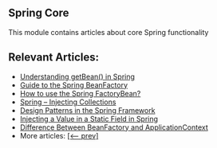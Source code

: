 ## Spring Core

This module contains articles about core Spring functionality

## Relevant Articles:

- [Understanding getBean() in Spring](https://www.baeldung.com/spring-getbean)
- [Guide to the Spring BeanFactory](https://www.baeldung.com/spring-beanfactory)
- [How to use the Spring FactoryBean?](https://www.baeldung.com/spring-factorybean)
- [Spring – Injecting Collections](https://www.baeldung.com/spring-injecting-collections)
- [Design Patterns in the Spring Framework](https://www.baeldung.com/spring-framework-design-patterns)
- [Injecting a Value in a Static Field in Spring](https://www.baeldung.com/spring-inject-static-field)
- [Difference Between BeanFactory and ApplicationContext](https://www.baeldung.com/spring-beanfactory-vs-applicationcontext)
- More articles: [[<-- prev]](/spring-core-2)
